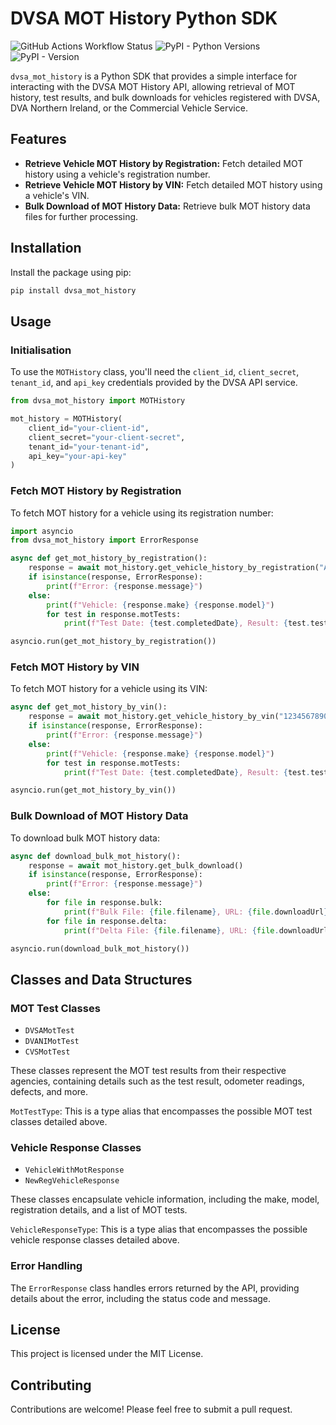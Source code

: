 # DVSA MOT History Python SDK

![GitHub Actions Workflow Status](https://img.shields.io/github/actions/workflow/status/tigattack/dvsa-mot-history-api-py/lint.yml?branch=main&style=for-the-badge&logo=github&label=lint)
![PyPI - Python Versions](https://img.shields.io/pypi/pyversions/dvsa-mot-history?style=for-the-badge&logo=python&link=https%3A%2F%2Fpypi.org%2Fproject%2Fdvsa-mot-history)
![PyPI - Version](https://img.shields.io/pypi/v/dvsa-mot-history?style=for-the-badge&logo=python&link=https%3A%2F%2Fpypi.org%2Fproject%2Fdvsa-mot-history)

`dvsa_mot_history` is a Python SDK that provides a simple interface for interacting with the DVSA MOT History API, allowing retrieval of MOT history, test results, and bulk downloads for vehicles registered with DVSA, DVA Northern Ireland, or the Commercial Vehicle Service.

## Features

- **Retrieve Vehicle MOT History by Registration:** Fetch detailed MOT history using a vehicle's registration number.
- **Retrieve Vehicle MOT History by VIN:** Fetch detailed MOT history using a vehicle's VIN.
- **Bulk Download of MOT History Data:** Retrieve bulk MOT history data files for further processing.

## Installation

Install the package using pip:

```bash
pip install dvsa_mot_history
```

## Usage

### Initialisation

To use the `MOTHistory` class, you'll need the `client_id`, `client_secret`, `tenant_id`, and `api_key` credentials provided by the DVSA API service.

```python
from dvsa_mot_history import MOTHistory

mot_history = MOTHistory(
    client_id="your-client-id",
    client_secret="your-client-secret",
    tenant_id="your-tenant-id",
    api_key="your-api-key"
)
```

### Fetch MOT History by Registration

To fetch MOT history for a vehicle using its registration number:

```python
import asyncio
from dvsa_mot_history import ErrorResponse

async def get_mot_history_by_registration():
    response = await mot_history.get_vehicle_history_by_registration("AB12CDE")
    if isinstance(response, ErrorResponse):
        print(f"Error: {response.message}")
    else:
        print(f"Vehicle: {response.make} {response.model}")
        for test in response.motTests:
            print(f"Test Date: {test.completedDate}, Result: {test.testResult}")

asyncio.run(get_mot_history_by_registration())
```

### Fetch MOT History by VIN

To fetch MOT history for a vehicle using its VIN:

```python
async def get_mot_history_by_vin():
    response = await mot_history.get_vehicle_history_by_vin("12345678901234567")
    if isinstance(response, ErrorResponse):
        print(f"Error: {response.message}")
    else:
        print(f"Vehicle: {response.make} {response.model}")
        for test in response.motTests:
            print(f"Test Date: {test.completedDate}, Result: {test.testResult}")

asyncio.run(get_mot_history_by_vin())
```

### Bulk Download of MOT History Data

To download bulk MOT history data:

```python
async def download_bulk_mot_history():
    response = await mot_history.get_bulk_download()
    if isinstance(response, ErrorResponse):
        print(f"Error: {response.message}")
    else:
        for file in response.bulk:
            print(f"Bulk File: {file.filename}, URL: {file.downloadUrl}")
        for file in response.delta:
            print(f"Delta File: {file.filename}, URL: {file.downloadUrl}")

asyncio.run(download_bulk_mot_history())
```

## Classes and Data Structures

### MOT Test Classes

- `DVSAMotTest`
- `DVANIMotTest`
- `CVSMotTest`

These classes represent the MOT test results from their respective agencies, containing details such as the test result, odometer readings, defects, and more.

`MotTestType`: This is a type alias that encompasses the possible MOT test classes detailed above.

### Vehicle Response Classes

- `VehicleWithMotResponse`
- `NewRegVehicleResponse`

These classes encapsulate vehicle information, including the make, model, registration details, and a list of MOT tests.

`VehicleResponseType`: This is a type alias that encompasses the possible vehicle response classes detailed above.

### Error Handling

The `ErrorResponse` class handles errors returned by the API, providing details about the error, including the status code and message.

## License

This project is licensed under the MIT License.

## Contributing

Contributions are welcome! Please feel free to submit a pull request.
